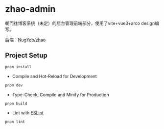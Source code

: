 # zhao-admin

朝而往博客系统（未定）的后台管理前端部分，使用了vite+vue3+arco design编写。

后端：[NugYeb/zhao](https://github.com/NugYeb/zhao)

## Project Setup

```sh
pnpm install
```

* Compile and Hot-Reload for Development

```sh
pnpm dev
```

* Type-Check, Compile and Minify for Production

```sh
pnpm build
```

* Lint with [ESLint](https://eslint.org/)

```sh
pnpm lint
```

